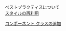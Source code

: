 ベストプラクティスについて  
[スタイルの再利用](https://tailwindcss.com/docs/reusing-styles)

[コンポーネント クラスの追加](https://tailwindcss.com/docs/adding-custom-styles#adding-component-classes)
